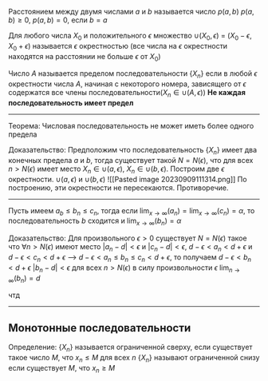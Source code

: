 Расстоянием между двумя числами $a$ и $b$ называется число $p(a, b)$ $p(a,b)\ge0$, $p(a,b)=0$, если $b=a$

Для любого числа $X_0$ и положительного $\epsilon$ множество $\cup (X_0, \epsilon)$ = $(X_0 - \epsilon, X_0 + \epsilon)$ называется $\epsilon$ окрестностью (все числа на $\epsilon$ окрестности находятся на расстоянии не больше $\epsilon$ от $X_0$)

Число $A$ называется пределом последовательности $\{X_n\}$ если в любой $\epsilon$ окрестности числа $A$, начиная с некоторого номера, зависящего от $\epsilon$ содержатся все члены последовательности($X_n \in \cup (A, \epsilon)$)
**Не каждая последовательность имеет предел**

--- 
Теорема:
Числовая последовательность не может иметь более одного предела

Доказательство:
Предположим что последовательность $\{X_n\}$ имеет два конечных предела $a$ и $b$, тогда существует такой $N=N(\epsilon)$, что для всех $n>N(\epsilon)$ имеет место $X_n \in \cup (a, \epsilon)$, $X_n \in \cup (b, \epsilon)$. Построим две $\epsilon$ окрестности. $\cup (a, \epsilon$) и $\cup (b, \epsilon)$
![[Pasted image 20230909111314.png]]
По построению, эти окрестности не пересекаются. Противоречие.

---
Пусть имеем $a_b \le b_n \le c_n$, тогда если $\lim_{x\to \infty}(a_n) = \lim_{x \to \infty}(c_n) = \alpha$, то последовательность $b$ сходится и $\lim_{x \to \infty}(b_n) = \alpha$

Доказательство:
Для произвольного $\epsilon > 0$ существует $N = N(\epsilon)$ такое что $\forall n > N(\epsilon)$ имеют место $|a_n - d| < \epsilon$ и $|c_n - d| < \epsilon$, $d-\epsilon < a_n < d + \epsilon$ и $d - \epsilon < c_n < d + \epsilon$ --> $d - \epsilon < a_n \le b_n \le c_n < d + \epsilon$, то получаем $d - \epsilon < b_n < d + \epsilon$ 
$|b_n -d | < \epsilon$ для всех $n>N(\epsilon)$ в силу произвольности $\epsilon$ $\lim_{n \to \infty}(b_n) = d$

чтд

----
## Монотонные последовательности
Определение: $\{X_n\}$ называется ограниченной сверху, если существует такое число $M$, что $x_n \le M$ для всех $n$ $\{X_n\}$ называют ограниченной снизу если существует $M$, что $x_n \ge M$
